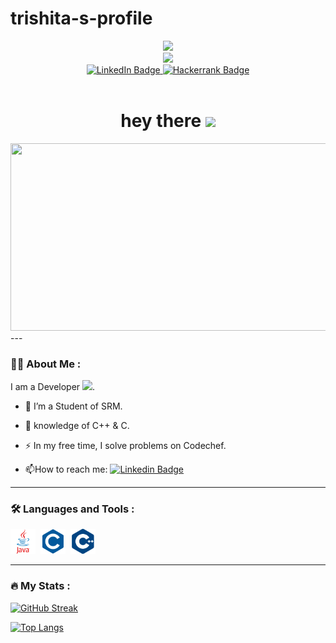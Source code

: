# trishita-s-profile
<div id="header" align="center">
  <img src="https://media.giphy.com/media/HwBlFQZFcAoUcPHZdX/giphy.gif" width="250"/>
</div>
<div id="header" align="center">
  <img src="https://media.giphy.com/media/Qo2dupDib32rkTY4hX/giphy.gif" width="300"/>
</div>
<div id="badges" align="center">
  <a href="https://www.linkedin.com/in/trishita-paul-9bb41a253/">
    <img src="https://img.shields.io/badge/LinkedIn-blue?style=for-the-badge&logo=linkedin&logoColor=white" alt="LinkedIn Badge"/>
  </a>
  <a href="https://www.hackerrank.com/tp8990?hr_r=1/">
 <img src="https://img.shields.io/badge/Hackerrank-%20-blackgreen" alt="Hackerrank Badge" height="27"/>
  </a>
</div>
<div id="badges" align="center">
  <img src="https://komarev.com/ghpvc/?username=tp8990&style=flat-square&color=blue" alt=""/>
  </div>
  <h1 align="center">
  hey there
  <img src="https://media.giphy.com/media/hvRJCLFzcasrR4ia7z/giphy.gif" width="30px"/>
</h1>
<div align="center">
  <img src="https://media.giphy.com/media/dWesBcTLavkZuG35MI/giphy.gif" width="600" height="300"/>
</div>
---

### :woman_technologist: About Me :
I am a Developer <img src="https://media.giphy.com/media/WUlplcMpOCEmTGBtBW/giphy.gif" width="30">.
- :telescope: I’m a Student of SRM.

- :seedling: knowledge of C++ & C.

- :zap: In my free time, I solve problems on Codechef.

- :mailbox:How to reach me: [![Linkedin Badge](https://img.shields.io/badge/-Trishita-blue?style=flat&logo=Linkedin&logoColor=white)](https://www.linkedin.com/in/trishita-paul-9bb41a253/)

---

### :hammer_and_wrench: Languages and Tools :
<div>
  <img src="https://github.com/devicons/devicon/blob/master/icons/java/java-original-wordmark.svg" title="Java" alt="Java" width="40" height="40"/>&nbsp;
  <img src="https://github.com/devicons/devicon/blob/d98a72cb9a6d8e543ddbddc32bac231572349e96/icons/c/c-plain.svg" title="C" alt="c" width="40" height="40"/>&nbsp;
  <img src="https://github.com/devicons/devicon/blob/d98a72cb9a6d8e543ddbddc32bac231572349e96/icons/cplusplus/cplusplus-plain.svg" title="c++" alt="c++" width="40" height="40"/>&nbsp;
</div>

---

### :fire: My Stats :
[![GitHub Streak](http://github-readme-streak-stats.herokuapp.com?user=tp8990&theme=dark)](https://git.io/streak-stats)

[![Top Langs](https://github-readme-stats.vercel.app/api/top-langs/?username=tp8990)](https://github.com/tp8990)

